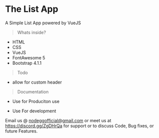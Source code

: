# The List App
A Simple List App powered by VueJS

> Whats inside?

- HTML
- CSS
- VueJS
- FontAwesome 5
- Bootstrap 4.1.1

> Todo

- allow for custom header


> Documentation

- Use <script src="https://cdn.jsdelivr.net/npm/vue"></script> for Produciton use

- Use <script src="https://cdn.jsdelivr.net/npm/vue/dist/vue.js"></script> For development

Email us @ nodeggofficial@gmail.com
or meet us at https://discord.gg/ZgDHrQa
for support or to discuss Code, Bug fixes, or future Features.